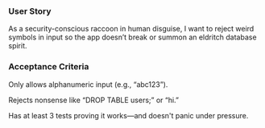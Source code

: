 ### User Story
As a security-conscious raccoon in human disguise, I want to reject weird symbols in input so the app doesn’t break or summon an eldritch database spirit.

### Acceptance Criteria
Only allows alphanumeric input (e.g., “abc123”).

Rejects nonsense like “DROP TABLE users;” or “<blink>hi</blink>.”

Has at least 3 tests proving it works—and doesn't panic under pressure.
